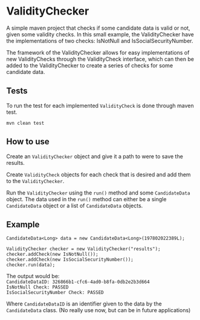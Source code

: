 # ValidityChecker
A simple maven project that checks if some candidate data is valid or not, given some validity checks. In this small example, the ValidityChecker have the implementations of two checks: IsNotNull and IsSocialSecurityNumber.  

The framework of the ValidityChecker allows for easy implementations of new ValidityChecks through the ValidityCheck interface, which can then be added to the ValidityChecker to create a series of checks for some candidate data.

## Tests
To run the test for each implemented `ValidityCheck` is done through maven test.

`mvn clean test`


## How to use
Create an `ValidityChecker` object and give it a path to were to save the results.  

Create `ValidityCheck` objects for each check that is desired and add them to the `ValidityChecker`.  

Run the `ValidityChecker` using the `run()` method and some `CandidateData` object. The data used in the `run()` method can either be a single `CandidateData` object or a list of `CandidateData` objects. 

## Example

`CandidateData<Long> data = new CandidateData<Long>(197802022389L);`  

`ValidityChecker checker = new ValidityChecker("results");`  
`checker.addCheck(new IsNotNull());`  
`checker.addCheck(new IsSocialSecurityNumber());`  
`checker.run(data);`  

The output would be:  
`CandidateDataID: 326866b1-cfc6-4ad0-b8fa-0db2e2b3d664`  
`IsNotNull Check: PASSED`  
`IsSocialSecurityNumber Check: PASSED`  

Where `CandidateDataID` is an identifier given to the data by the `CandidateData` class. (No really use now, but can be in future applications)
